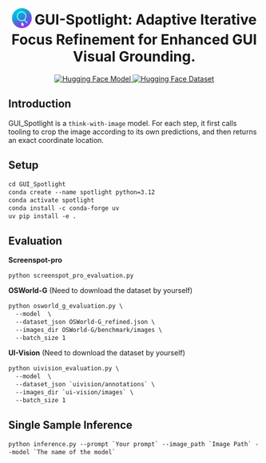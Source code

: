 <div align="center">
<h1 align="center">
  <sub>
    <img
      src="https://github.com/bin123apple/GUI_Spotlight/blob/main/asset/logo.png"
      alt="GUI Spotlight Logo"
      width="40"
    />
  </sub>
  GUI-Spotlight: Adaptive Iterative Focus Refinement for Enhanced GUI Visual Grounding.
</h1>

<a href="https://huggingface.co/Bin12345/GUI-Spotlight">
  <img
    src="https://img.shields.io/badge/HuggingFace-Model-yellow?logo=huggingface&logoColor=white&style=for-the-badge"
    alt="Hugging Face Model"
  />
</a>

<a href="https://huggingface.co/datasets/nuoxu1993/VG-RL-filter-dataset-hf">
  <img
    src="https://img.shields.io/badge/HuggingFace-Dataset-orange?logo=huggingface&logoColor=white&style=for-the-badge"
    alt="Hugging Face Dataset"
  />
</a>

</div>

## Introduction
GUI_Spotlight is a `think-with-image` model. For each step, it first calls tooling to crop the image according to its own predictions, and then returns an exact coordinate location.

## Setup

```
cd GUI_Spotlight
conda create --name spotlight python=3.12
conda activate spotlight
conda install -c conda-forge uv
uv pip install -e .
```

## Evaluation

**Screenspot-pro**
```
python screenspot_pro_evaluation.py
```

**OSWorld-G** (Need to download the dataset by yourself)
```
python osworld_g_evaluation.py \
  --model  \
  --dataset_json OSWorld-G_refined.json \
  --images_dir OSWorld-G/benchmark/images \
  --batch_size 1
```

**UI-Vision** (Need to download the dataset by yourself)
```
python uivision_evaluation.py \
  --model  \
  --dataset_json `uivision/annotations` \
  --images_dir `ui-vision/images` \
  --batch_size 1
```

## Single Sample Inference

```
python inference.py --prompt `Your prompt` --image_path `Image Path` --model `The name of the model`
```